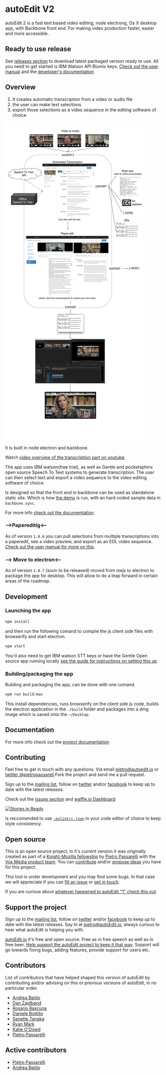 # autoEdit V2

autoEdit 2 is a fast text based video editing, node electrong, Os X desktop app, with Backbone front end. For making video production faster, easier and more accessible.

## Ready to use release 

See [releases section](https://github.com/OpenNewsLabs/autoEdit_2/releases) to download latest packaged version ready to use. 
All you need to get started is IBM Watson API Blumix keys. [Check out the user manual](hhttps://pietropassarelli.gitbooks.io/autoedit2-user-manual/content/) and the [developer's documentation](https://pietropassarelli.gitbooks.io/autoedit-2-r-d-documentation-for-developers/content/)


## Overview


1. It creates automatic transcription from a video or audio file
2. the user can make text selections 
3. export those selections as a video sequence in the editing software of choice


![Overview diagram ](/assets/autoEdit_overview_diagram_1.0.7.png)


It is built in node electron and backbone. 

<!-- ![Transcription ](/docs/img/gif/3_transcription.gif) -->

Watch [video overview of the transcription part on youtube](http://www.youtube.com/watch?v=4z143-nJlzs).

The app uses IBM watson(free trial), as well as Gentle and pocketsphinx open source Speech To Text systems to generate transcription.
The user can then select text and export a video sequence to the video editing software of choice.

Is designed so that the front end in backbone can be used as standalone static site. Which is how 
[the demo](https://opennewslabs.github.io/autoEdit_2/demo/index.html) is run, with an hard coded sample data in `backbone.sync`.

For more info [check out the documentation](https://pietropassarelli.gitbooks.io/autoedit-2-documentation/content/).

### -->Papereditig<--

As of version `1.0.6` you can pull selections from multiple transcriptions into a paperedit, see a video preview, and export as an EDL video sequence. [Check out the user manual for more on this](https://pietropassarelli.gitbooks.io/autoedit2-user-manual/content/paperediting.html).

### --> Move to electron<--
As of version `1.0.7` (soon to be released) moved from nwjs to electron to package the app for desktop. This will allow to do a leap forward in certain areas of the roadmap. 

## Development

### Launching the app

```bash
npm install
``` 

and then run the following comand to compile the js client side files with browserify and start electron. 

```bash
npm start
```

You'd also need to get IBM watson STT keys or have the Gentle Open source app running locally [see the guide for instructions on setting this up ](https://pietropassarelli.gitbooks.io/autoedit2-user-manual/content/chapter1.html)

### Building/packaging the app

Building and packaging the app, can be done with one comand. 


```bash
npm run build:mac
```

This install dependencies, runs browserify on the client side js code, builds the electron application in the `./build` folder and packages into a dmg image which is saved onto the `~/Desktop`. 

<!-- Build for Linux 

https://github.com/electron-userland/electron-builder/wiki/Multi-Platform-Build#linux

Build for windows 
-->



## Documentation 

For more info check out the [project documentation](https://pietropassarelli.gitbooks.io/autoedit-2-r-d-documentation-for-developers/content/)


## Contributing
Feel free to get in touch with any questions. Via email <pietro@autoedit.io> or [twitter @pietropassarell](https://twitter.com/pietropassarell).Fork the project and send me a pull request.

Sign up to the [mailing list](http://eepurl.com/cMzwSX), follow on [twitter](http://twitter.com/autoEdit2) and/or [facebook](https://www.facebook.com/autoEdit.io/) to keep up to date with the latest releases. 

Check out the [issues section](https://github.com/OpenNewsLabs/autoEdit_2/issues) and [waffle.io Dashboard](https://waffle.io/OpenNewsLabs/autoEdit_2)

[![Stories in Ready](https://badge.waffle.io/OpenNewsLabs/autoEdit_2.png?label=ready&title=Ready)](https://waffle.io/OpenNewsLabs/autoEdit_2)

Is reccomended to use [`.eslintrc.json`](./.eslintrc.json) in your code editor of choice to keep style consistency.

## Open source 

This is an open source project, in it's current version it was originally created as part of a [Knight-Mozilla fellowship](https://opennews.org/what/fellowships/) by [Pietro Passarelli](http://pietropassarelli.com) with the [Vox Media product team](http://product.voxmedia.com). You can [contribute](https://github.com/OpenNewsLabs/autoEdit_2) and/or <a href="mailto:{{site.email}}?Subject=autoEdit%202%20question">propose ideas</a> you have for this project.

This tool is under development and you may find some bugs. In that case we will appreciate if you can [fill an issue](https://github.com/OpenNewsLabs/autoEdit_2/issues) or  <a href="mailto:pietro@autoEdit.io?Subject=Hello" target="_top">get in touch</a>.

If you are curious about [whatever happened to autoEdit "1" check this out](http://pietropassarelli.com/autoEdit.html).

## Support the project 

Sign up to the [mailing list](http://eepurl.com/cMzwSX), follow on [twitter](http://twitter.com/autoEdit2) and/or [facebook](https://www.facebook.com/autoEdit.io/) to keep up to date with the latest releases. Say hi at <a href="mailto:pietro@autoEdit.io?Subject=Hello" target="_top">pietro@autoEdit.io</a>, always curious to hear what autoEdit is helping you with.

[autoEdit.io](http://www.autoEdit.io) it's free and open source. Free as in free speech as well as in free beer. [Help support the autoEdit project to keep it that way](https://donorbox.org/c9762eef-0e08-468e-90cb-2d00643697f8?recurring=true). Support will go towards fixing bugs, adding features, provide support for users etc.

 
## Contributors

List of contributors that have helped shaped this version of autoEdit by contributing and/or advising on this or previous versions of autoEdit, in no particular order.

- [Andrea Baldo](https://twitter.com/and_baldo)
- [Dan Zajdband](https://twitter.com/impronunciable)
- [Rosario Rascuna](https://twitter.com/_sarhus)
- [Daniele Bottillo](https://twitter.com/dbottillo)
- [Sanette Tanaka](https://twitter.com/ssktanaka)
- [Ryan Mark](https://twitter.com/ryanmark)
- [Katie O'Dowd]()
- [Pietro Passarelli](http://github.com/pietrop)

## Active contributors 

- [Pietro Passarelli](http://github.com/pietrop)
- [Andrea Baldo](https://twitter.com/and_baldo)



